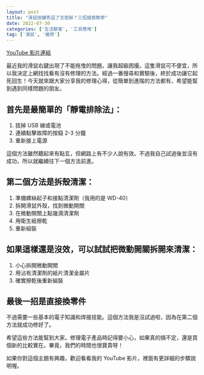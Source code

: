 ```yaml
---
layout: post
title: "滑鼠按鍵秀逗了怎麼辦？三招搶救教學"
date: 2022-07-30
categories: ['生活駭客', '工具應用']
tag: ['滑鼠', '維修']
---
```


[YouTube 影片連結](https://youtu.be/Zs3Y5AtrsFI)

最近我的滑鼠右鍵出現了不能拖曳的問題，讓我超級困擾。這隻滑鼠可不便宜，所以我決定上網找找看有沒有修理的方法。經過一番搜尋和實驗後，終於成功讓它起死回生！今天就來跟大家分享我的修理心得，從簡單到進階的方法都有，希望能幫到遇到同樣問題的朋友。

## 首先是最簡單的「靜電排除法」：

1. 拔掉 USB 線或電池
2. 連續點擊故障的按鈕 2-3 分鐘
3. 重新接上電源

這個方法雖然聽起來有點玄，但網路上有不少人說有效。不過我自己試過後並沒有成功，所以就繼續往下一個方法前進。

## 第二個方法是拆殼清潔：

1. 準備螺絲起子和接點清潔劑（我用的是 WD-40）
2. 拆開滑鼠外殼，找到微動開關
3. 在微動開關上點幾滴清潔劑
4. 用衛生紙擦乾
5. 重新組裝

## 如果這樣還是沒效，可以試試把微動開關拆開來清潔：

1. 小心拆開微動開關
2. 用沾有清潔劑的紙片清潔金屬片
3. 確實擦乾後重新組裝

## 最後一招是直接換零件

不過需要一些基本的電子知識和焊接技能。這個方法我是沒試過啦，因為在第二個方法就成功修好了。

希望這些方法能幫到大家。修理電子產品時記得要小心，如果真的搞不定，還是買個新的比較實在。畢竟，我們的時間也很寶貴呀！

如果你對這個主題有興趣，歡迎看看我的 YouTube 影片，裡面有更詳細的步驟說明喔。
